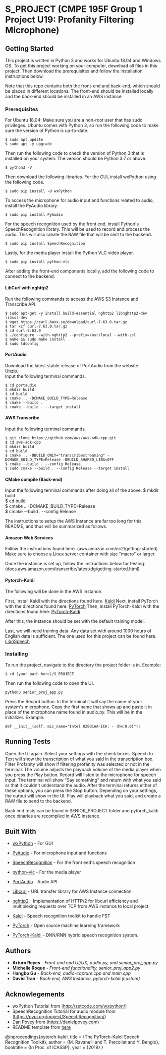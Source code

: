 # S_PROJECT (CMPE 195F Group 1 Project U19: Profanity Filtering Microphone)

## Getting Started
This project is written in Python 3 and works for Ubuntu 18.04 and Windows OS. To get this project working on your computer, download all files in this project. Then download the prerequisites and follow the installation instructions below.

Note that this repo contains both the front-end and back-end, which should be placed in different locations. The front-end should be installed locally and the back-end should be installed in an AWS instance 

### Prerequisites
For Ubuntu 18.04:
Make sure you are a non-root user that has sudo privileges. Ubuntu comes with Python 3, so run the following code to make sure the version of Python is up-to-date.
```
$ sudo apt update
$ sudo apt -y upgrade 
```
Then run the following code to check the version of Python 3 that is installed on your system. The version should be Python 3.7 or above.
```
$ python3 -V
```
Then download the following libraries. 
For the GUI, install wxPython using the following code.
```
$ sudo pip install -U wxPython
```
To access the microphone for audio input and functions related to audio, install the PyAudio library.
```
$ sudo pip install PyAudio
```
For the speech recognition used by the front end, install Python's SpeechRecognition library. This will be used to record and process the audio. This will also create the RAW file that will be sent to the backend.
```
$ sudo pip install SpeechRecognition
```
Lastly, for the media player install the Python VLC video player.
```
$ sudo pip install python-vlc
```
After adding the front-end components locally, add the following code to connect to the backend.

#### LibCurl with nghttp2

Run the following commands to access the AWS S3 Instance and Transcribe API.
```
$ sudo apt-get -y install build-essential nghttp2 libnghttp2-dev libssl-dev   
$ wget https://curl.haxx.se/download/curl-7.63.0.tar.gz   
$ tar xzf curl-7.63.0.tar.gz    
$ cd curl-7.63.0    
$ ./configure --with-nghttp2 --prefix=/usr/local --with-ssl   
$ make && sudo make install   
$ sudo ldconfig   
```

#### PortAudio

Download the latest stable release of PortAudio from the website.  
Unzip.  
Input the following terminal commands.  

```
$ cd portaudio  
$ mkdir build  
$ cd build  
$ cmake .. -DCMAKE_BUILD_TYPE=Release  
$ cmake --build .  
$ cmake --build . --target install  
```

#### AWS Transcribe

Input the following terminal commands.
```
$ git clone https://github.com/aws/aws-sdk-cpp.git  
$ cd aws-sdk-cpp  
$ mkdir build  
$ cd build  
$ cmake .. -DBUILD_ONLY="transcribestreaming" -DCMAKE_BUILD_TYPE=Release -DBUILD_SHARED_LIBS=OFF  
$ cmake --build . --config Release  
$ sudo cmake --build . --config Release --target install  
```

#### CMake compile (Back-end)

Input the following terminal commands after doing all of the above.
$ mkdir build  
$ cd build  
$ cmake .. -DCMAKE_BUILD_TYPE=Release  
$ cmake --build . --config Release  

The instructions to setup the AWS Instance are far too long for this README, and thus will be summarized as follows.

#### Amazon Web Services
Follow the instructions found here. (aws.amazon.com/ec2/getting-started)
Make sure to choose a Linux server container with size "macro" or larger.

Once the instance is set up, follow the instructions below for testing.
(docs.aws.amazon.com/transcribe/latest/dg/getting-started.html)

#### Pytorch-Kaldi
The following will be done in the AWS Instance.

First, install Kaldi with the directions found here. [Kaldi](https://github.com/kaldi-asr/kaldi)
Next, install PyTorch with the directions found here. [PyTorch](https://pytorch.org)
Then, install PyTorch-Kaldi with the directions found here. [PyTorch-Kaldi](https://github.com/mravanelli/pytorch-kaldi)

After this, the instance should be set with the default training model.

Last, we will need training data. Any data set with around 1000 hours of English data is sufficient. The one used for this project can be found here. [LibriSpeech](www.openslr.org/12)

### Installing
To run the project, navigate to the directory the project folder is in.
Example:
```
$ cd (your path here)/S_PROJECT
```
Then run the following code to open the UI.
```
python3 senior_proj_app.py
```
Press the Record button. In the terminal it will say the name of your system's microphone. Copy the first name that shows up and paste it in place of the microphone name found in audio.py. This will be in the initializer.
Example:
```
def __init__(self, mic_name="Intel 82801AA-ICH: - (hw:0,0)"):
```

## Running Tests
Open the UI again. Select your settings with the check boxes. Speech to Text will show the transcription of what you said in the transcription box. Filter Profanity will show if filtering profanity was selected or not in the terminal. The volume adjusts the playback volume of the media player when you press the Play button. Record will listen to the microphone for speech input. The terminal will show "Say something" and return with what you said or that it couldn't understand the audio. After the terminal returns either of these options, you can press the Stop button. Depending on your settings, the output will show in the UI. Play will playback what you said, and create a RAW file to send to the backend.

Back end tests can be found in SENIOR_PROJECT folder and pytorch_kaldi once binaries are recompiled in AWS instance.

## Built With
* [wxPython](https://wxpython.org/pages/downloads/index.html) - For GUI
* [PyAudio](https://pypi.org/project/PyAudio/) - For microphone input and functions
* [SpeechRecognition](https://pypi.org/project/SpeechRecognition/) - For the front end's speech recognition
* [python-vlc](https://pypi.org/project/python-vlc/) - For the media player

* [PortAudio](https://www.portaudio.com) - Audio API 
* [Libcurl](https://curl.haxx.se/libcurl) - URL transfer library for AWS Instance connection
* [nghttp2](https://nghhttp2.org) - Implementation of HTTP/2 for libcurl efficiency and multiplexing requests over TCP from AWS instance to local project.

* [Kaldi](https://kaldi-asr.org) - Speech recognition toolkit to handle FST
* [PyTorch](https://pytorch.org) - Open source machine learning framework
* [PyTorch-Kaldi](https://github.com/mravanelli/pytorch-kaldi) - DNN/RNN hybrid speech recognition system.

## Authors
* **Arturo Reyes** - *Front-end and UI/UX, audio.py, and senior_proj_app.py* 
* **Michelle Roque** - *Front-end functionality, senior_proj_app2.py*
* **Hangbo Gu** - *Back-end, audio-capture.cpp and main.cpp*
* **David Tran** - *Back-end, AWS Instance, pytorch-kaldi (custom)*

## Acknowlegements
* wxPython Tutorial from (http://zetcode.com/wxpython/)
* SpeechRecognition Tutorial for audio module from (https://pypi.org/project/SpeechRecognition/)
* Dan Povey from (https://danielpovey.com)
* README template from [here](https://gist.github.com/PurpleBooth/109311bb0361f32d87a2#project-title)

@inproceedings{pytorch-kaldi,
title    = {The PyTorch-Kaldi Speech Recognition Toolkit},
author    = {M. Ravanelli and T. Parcollet and Y. Bengio},
booktitle    = {In Proc. of ICASSP},
year    = {2019}
}

